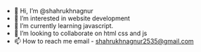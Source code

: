 - 👋 Hi, I’m @shahrukhnagnur
- 👀 I’m interested in website development 
- 🌱 I’m currently learning javascript.
- 💞️ I’m looking to collaborate on html css and js
- 📫 How to reach me email - shahrukhnagnur2535@gmail.com

<!---
shahrukhnagnur/shahrukhnagnur is a ✨ special ✨ repository because its `README.md` (this file) appears on your GitHub profile.
You can click the Preview link to take a look at your changes.
--->
